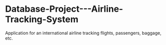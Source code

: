 # Database-Project---Airline-Tracking-System
Application for an international airline tracking flights, passengers, baggage, etc.
